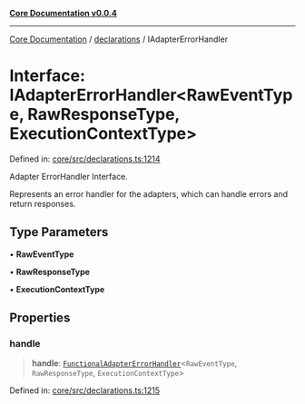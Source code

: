 [**Core Documentation v0.0.4**](../../README.md)

***

[Core Documentation](../../modules.md) / [declarations](../README.md) / IAdapterErrorHandler

# Interface: IAdapterErrorHandler\<RawEventType, RawResponseType, ExecutionContextType\>

Defined in: [core/src/declarations.ts:1214](https://github.com/stonemjs/core/blob/d2167ff53d508d3a75c05f0cf962180518d3e061/src/declarations.ts#L1214)

Adapter ErrorHandler Interface.

Represents an error handler for the adapters, which can handle errors and return responses.

## Type Parameters

• **RawEventType**

• **RawResponseType**

• **ExecutionContextType**

## Properties

### handle

> **handle**: [`FunctionalAdapterErrorHandler`](../type-aliases/FunctionalAdapterErrorHandler.md)\<`RawEventType`, `RawResponseType`, `ExecutionContextType`\>

Defined in: [core/src/declarations.ts:1215](https://github.com/stonemjs/core/blob/d2167ff53d508d3a75c05f0cf962180518d3e061/src/declarations.ts#L1215)
